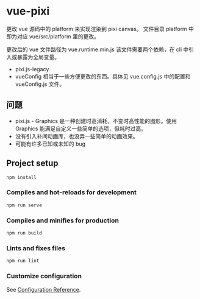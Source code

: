 # vue-pixi

更改 vue 源码中的 platform 来实现渲染到 pixi canvas。
文件目录 platform 中即为对应 vue/src/platform 里的更改。

更改后的 vue 文件路径为 vue.runtime.min.js
该文件需要两个依赖，在 cli 中引入或暴露为全局变量。

- pixi.js-legacy
- vueConfig 相当于一些方便更改的东西。具体见 vue.config.js 中的配置和 vueConfig.js 文件。

## 问题

- pixi.js - Graphics 是一种创建时高消耗，不变时高性能的图形。使用 Graphics 能满足自定义一些简单的选项，但耗时过高。
- 没有引入补间动画库，也没弄一些简单的动画效果。
- 可能有许多已知或未知的 bug

## Project setup

```
npm install
```

### Compiles and hot-reloads for development

```
npm run serve
```

### Compiles and minifies for production

```
npm run build
```

### Lints and fixes files

```
npm run lint
```

### Customize configuration

See [Configuration Reference](https://cli.vuejs.org/config/).
